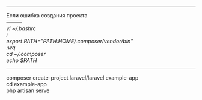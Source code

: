 *****
Если ошибка создания проекта
<br>———<br>
<i>vi ~/.bashrc</i><br>
<i>i</i><br>
<i>export PATH="$PATH:$HOME/.composer/vendor/bin"</i><br>
<i>:wq </i><br>
<i>cd ~/.composer</i><br>
<i>echo $PATH</i><br>
*****

composer create-project laravel/laravel example-app <br>
cd example-app<br>
php artisan serve<br>
